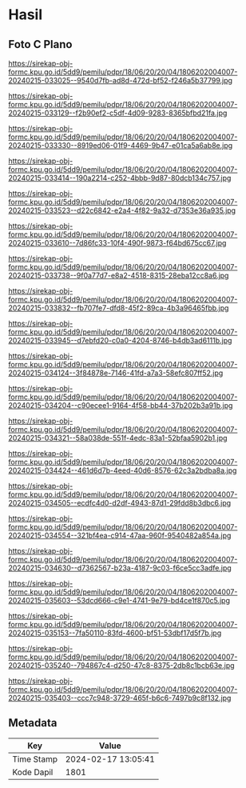 # Hasil

## Foto C Plano

https://sirekap-obj-formc.kpu.go.id/5dd9/pemilu/pdpr/18/06/20/20/04/1806202004007-20240215-033025--9540d7fb-ad8d-472d-bf52-f246a5b37799.jpg

https://sirekap-obj-formc.kpu.go.id/5dd9/pemilu/pdpr/18/06/20/20/04/1806202004007-20240215-033129--f2b90ef2-c5df-4d09-9283-8365bfbd21fa.jpg

https://sirekap-obj-formc.kpu.go.id/5dd9/pemilu/pdpr/18/06/20/20/04/1806202004007-20240215-033330--8919ed06-01f9-4469-9b47-e01ca5a6ab8e.jpg

https://sirekap-obj-formc.kpu.go.id/5dd9/pemilu/pdpr/18/06/20/20/04/1806202004007-20240215-033414--190a2214-c252-4bbb-9d87-80dcb134c757.jpg

https://sirekap-obj-formc.kpu.go.id/5dd9/pemilu/pdpr/18/06/20/20/04/1806202004007-20240215-033523--d22c6842-e2a4-4f82-9a32-d7353e36a935.jpg

https://sirekap-obj-formc.kpu.go.id/5dd9/pemilu/pdpr/18/06/20/20/04/1806202004007-20240215-033610--7d86fc33-10f4-490f-9873-f64bd675cc67.jpg

https://sirekap-obj-formc.kpu.go.id/5dd9/pemilu/pdpr/18/06/20/20/04/1806202004007-20240215-033738--9f0a77d7-e8a2-4518-8315-28eba12cc8a6.jpg

https://sirekap-obj-formc.kpu.go.id/5dd9/pemilu/pdpr/18/06/20/20/04/1806202004007-20240215-033832--fb707fe7-dfd8-45f2-89ca-4b3a96465fbb.jpg

https://sirekap-obj-formc.kpu.go.id/5dd9/pemilu/pdpr/18/06/20/20/04/1806202004007-20240215-033945--d7ebfd20-c0a0-4204-8746-b4db3ad6111b.jpg

https://sirekap-obj-formc.kpu.go.id/5dd9/pemilu/pdpr/18/06/20/20/04/1806202004007-20240215-034124--3f84878e-7146-41fd-a7a3-58efc807ff52.jpg

https://sirekap-obj-formc.kpu.go.id/5dd9/pemilu/pdpr/18/06/20/20/04/1806202004007-20240215-034204--c90ecee1-9164-4f58-bb44-37b202b3a91b.jpg

https://sirekap-obj-formc.kpu.go.id/5dd9/pemilu/pdpr/18/06/20/20/04/1806202004007-20240215-034321--58a038de-551f-4edc-83a1-52bfaa5902b1.jpg

https://sirekap-obj-formc.kpu.go.id/5dd9/pemilu/pdpr/18/06/20/20/04/1806202004007-20240215-034424--461d6d7b-4eed-40d6-8576-62c3a2bdba8a.jpg

https://sirekap-obj-formc.kpu.go.id/5dd9/pemilu/pdpr/18/06/20/20/04/1806202004007-20240215-034505--ecdfc4d0-d2df-4943-87d1-29fdd8b3dbc6.jpg

https://sirekap-obj-formc.kpu.go.id/5dd9/pemilu/pdpr/18/06/20/20/04/1806202004007-20240215-034554--321bf4ea-c914-47aa-960f-9540482a854a.jpg

https://sirekap-obj-formc.kpu.go.id/5dd9/pemilu/pdpr/18/06/20/20/04/1806202004007-20240215-034630--d7362567-b23a-4187-9c03-f6ce5cc3adfe.jpg

https://sirekap-obj-formc.kpu.go.id/5dd9/pemilu/pdpr/18/06/20/20/04/1806202004007-20240215-035603--53dcd666-c9e1-4741-9e79-bd4ce1f870c5.jpg

https://sirekap-obj-formc.kpu.go.id/5dd9/pemilu/pdpr/18/06/20/20/04/1806202004007-20240215-035153--7fa50110-83fd-4600-bf51-53dbf17d5f7b.jpg

https://sirekap-obj-formc.kpu.go.id/5dd9/pemilu/pdpr/18/06/20/20/04/1806202004007-20240215-035240--794867c4-d250-47c8-8375-2db8c1bcb63e.jpg

https://sirekap-obj-formc.kpu.go.id/5dd9/pemilu/pdpr/18/06/20/20/04/1806202004007-20240215-035403--ccc7c948-3729-465f-b6c6-7497b9c8f132.jpg


## Metadata

| Key        | Value               |
| ---------- | ------------------- |
| Time Stamp | 2024-02-17 13:05:41 |
| Kode Dapil | 1801                |



